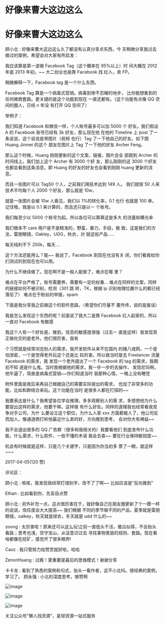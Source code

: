 # 好像来曹大这边这么

# 好像来曹大这边这么

顾小北 : 好像来曹大这边这么久了都没有认真分享点东西，今 天稍微分享我过去做过的案例，希望会对大家有所启发：

我应该算是第一波做 Facebook Tag（这个概率在 95%以上）时 间大概在 2012 年底 2013 年初。~~ 大二创业也是靠 Facebook 找 红人，卖 FP。

稍微解释一下，Facebook tag 是一个什么东西。

Facebook Tag 算是一个病毒式营销。病毒到惨不忍睹的地步， 比你能想象到的任何微商套路。更关键的是这个功能到现在 一直还都有。（这个功能有点像 QQ 空间的圈人，已经 n 年没 有打开 QQ 空间了）

举例子：

我们知道 Facebook 和微信一样，个人账号最多可以加 5000 个 好友。我们假设 A 的 Facebook 账号已经有 3k 好友，那么现在他 在他的 Timeline 上 post 了一条说说，这个说说是带图片（视频 也行）Tag 了一下他自己的好友。如下图 Huang Jinmei 的这个 朋友在图片上 Tag 了一下他的好友 Archer Feng。

那么这个时候，Huang 刚刚更新的这个文案，链接，图片会全 部跑到 Archer 的时间线上。我们加上这个 Archer 有 3000 个好 友，那么刚刚的这 3000 个好友也都会看到这条消息，即 Huang 的好友的好友也会看到刚刚 huang 更新的消息。

而且一张图片可以 Tag50 个人，之前我们用技术达到 149 人。 我们就按 50 人来技术平均每个人 2000 个好友，那么就是 10w，

就是一张图片会被 10w 人看见，我们以 1%的转化率，0.1 也行 也就是 100 单。记住哦，我是以 0.1 来计算的，而且还只是以一 个账号。

我们每至少以 5000 个账号为起。所以各位可以算算这是多大 的流量和曝光率

我们根本不 care 用户是不是精准的，野蛮，暴力，手段，极 致，这是我们的方法，雷朋眼镜，Oakley，UGG，秋衣，对 就这些产品.....

每天纯利不下 250k，每天....

这个方法还能用么？能~~ 我说了，Facebook 到现在也没有关 闭，你们看我给你们测试的到现在也可以用。

为什么不继续做了。现在啊不是一般人能做了，难点在哪 里？

难点在平台严格了，账号需要养，需要有一定的权重... 难点在同样的文案，同样的链接如何不被识别，检测（301 跳 转，TK，根据 ip 识别地理位置什么的都已经落伍了） 难点在于粉丝的举报，spam

下面是我分享我之前做这个的软件思路，（希望你们尽量不 要外传，说的是废话）

我是怎么发现这个东西的呢？前面说了我大二是靠 Facebook 红人起家的，所以一直对 Facebook 有敏感

我这个人有一个好处是，推到，信息的敏感度很强（过去一 直是这样）我发现真正做社交的是老外，他们很厉害，我有

个习惯就是经常浏览别人的需求，我开发软件从来不在国内 的猪八戒网，一个是怕泄密，一个是觉得老外玩这个还是比 较厉害。所以我当时是去 Freelancer 流量 Facebook 的需求，我 发现一个老外提出了一个 Facebook 的 tag 的需求，我期初不知 道是什么鬼。当时我根据他的需求，我一步一步的去操作， 发现尼玛啊，他牛逼了，简直是病毒式营销~~你们知道当时 我那种心情，一晚上没有睡觉

附件里面是我后来再自己根据自己的需要实际提出的需求， 也加了非常多的功能，比如和群结合来玩。这个功能在当时 是很多人都在打探的~~

我要表达是什么？我希望各位学会推理，多多观察别人的需 求，多想想他为什么要提出这样的需求，他要干嘛，这样做 有什么好处。同样的道理我也经常看我竞争对手公司，为什 么要设立这个职位，为什么人家 xxx 方面都裁人了，他公司反 而加人，像通道商打听他最近什么卖的好，方向推到思考， 会对你大有裨益~~

我不会退出很多的 QQ 广告群（很多和我相关的）我要看他们 到底发布什么功能，什么需求，什么软件，一些不懂的术语 我会去查~~ 要在行业保持敏锐度~~

机会有时候就是这样，只是几个关键字，只是因为你当初多 票了一眼，就这样~~~

2017-04-05(120 赞)

评论区：

顾小北 : 咳咳，我发现我经常打错别字，改不了了啊~~ 比如应该是“反向推到”

Ethan : 比如看到你，先盲目点赞

顾小北 : 另外补充一点，这点很厉害在于，就好像自己在朋友圈更新了个一模一样的说说，信任度会大大提高~~ 我们根据 不同的季节做不同的产品，夏季就是雷朋眼镜，oalkey，秋天就是球衣，冬天就是 udd 什么的~~

zoong : 太厉害啦！原来还可以这么玩!之前一直低头干活，傻瓜似得，不会抬头看路；思考也浅，空守宝山，从没意识过去 寻找事物里层的规则、套路。现在看啥都像在挖矿，感觉开了很多眼界!

Caoz : 我只管努力给赞赏就好啦，哈哈

ZenonHuang : 过瘾！更重要是最后的思维模式！谢谢分享

卡卡龙 : 看到了熟悉的案例和句式，抬头一看作者，这不小北吗。很经典的案例，学习了。 顾永强 : 小北的深度思考，够赞啊

![image](img/Image_489.png)

![image](img/Image_490.png)

![image](img/Image_491.png)

关注公众号"懒人找资源"，星球资源一站式服务